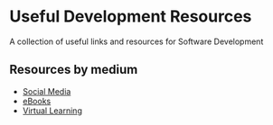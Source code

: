 # Useful Development Resources
A collection of useful links and resources for Software Development

## Resources by medium

* [Social Media](/Social-Media/social-media.md)
* [eBooks](/Books/ebooks.md)
* [Virtual Learning](/Virtual-Learning/virtual-learning.md)

